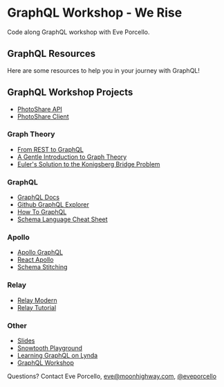 GraphQL Workshop - We Rise
==========

Code along GraphQL workshop with Eve Porcello. 

## GraphQL Resources

Here are some resources to help you in your journey with GraphQL!

## GraphQL Workshop Projects
* [PhotoShare API](https://github.com/graphqlworkshop/photo-share-api)
* [PhotoShare Client](https://github.com/graphqlworkshop/photo-share-client)

### Graph Theory

* [From REST to GraphQL](https://0x2a.sh/from-rest-to-graphql-b4e95e94c26b)
* [A Gentle Introduction to Graph Theory](https://dev.to/vaidehijoshi/a-gentle-introduction-to-graph-theory)
* [Euler's Solution to the Konigsberg Bridge Problem](www.maa.org/press/periodicals/convergence/leonard-eulers-solution-to-the-konigsberg-bridge-problem)

### GraphQL

* [GraphQL Docs](http://graphql.org/)
* [Github GraphQL Explorer](https://developer.github.com/v4/explorer/)
* [How To GraphQL](https://www.howtographql.com/)
* [Schema Language Cheat Sheet](https://github.com/sogko/graphql-schema-language-cheat-sheet)

### Apollo

* [Apollo GraphQL](https://www.apollographql.com/)
* [React Apollo](https://github.com/apollographql/react-apollo)
* [Schema Stitching](https://www.apollographql.com/docs/graphql-tools/schema-stitching.html)

### Relay

* [Relay Modern](https://facebook.github.io/relay/)
* [Relay Tutorial](https://facebook.github.io/relay/docs/tutorial.html)

### Other

* [Slides](https://docs.google.com/presentation/d/1uU-4Cw-hWfeXX8YJPH4MGyqGLPyrVf_9uU74XZZS2TM/edit?usp=sharing)
* [Snowtooth Playground](http://snowtooth.herokuapp.com/playground)
* [Learning GraphQL on Lynda](https://www.lynda.com/JavaScript-tutorials/Learning-GraphQL/574714-2.html)
* [GraphQL Workshop](https://www.graphqlworkshop.com)

Questions? Contact Eve Porcello, [eve@moonhighway.com](mailto:eve@moonhighway.com), [@eveporcello](https://www.twitter.com/eveporcello)

